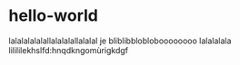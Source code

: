 # hello-world
lalalalalalallalalalallalalal
je bliblibblobloboooooooo lalalalala lilililekhslfd:hnqdkngomùrigkdgf
